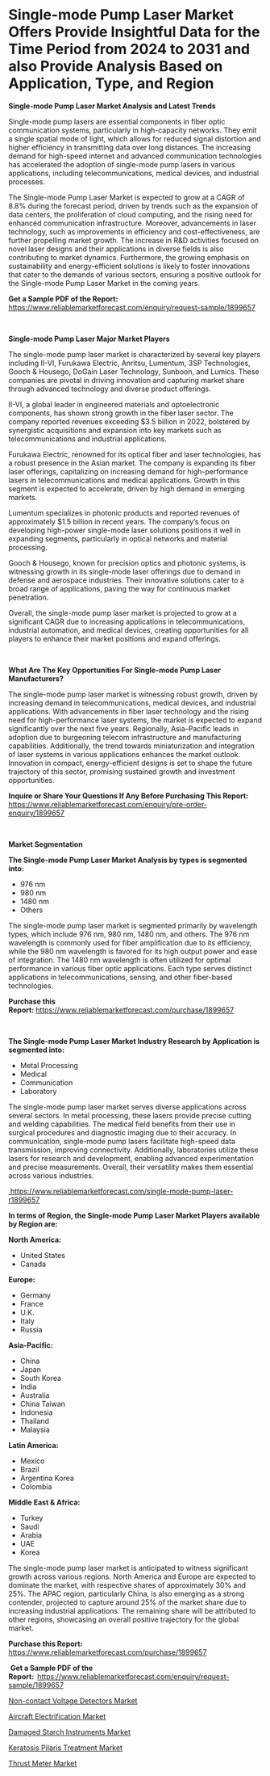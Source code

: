 <p><h1>Single-mode Pump Laser Market Offers Provide Insightful Data for the Time Period from 2024 to 2031 and also Provide Analysis Based on Application, Type, and Region</h1></p><p><strong>Single-mode Pump Laser Market Analysis and Latest Trends</strong></p>
<p><p>Single-mode pump lasers are essential components in fiber optic communication systems, particularly in high-capacity networks. They emit a single spatial mode of light, which allows for reduced signal distortion and higher efficiency in transmitting data over long distances. The increasing demand for high-speed internet and advanced communication technologies has accelerated the adoption of single-mode pump lasers in various applications, including telecommunications, medical devices, and industrial processes.</p><p>The Single-mode Pump Laser Market is expected to grow at a CAGR of 8.8% during the forecast period, driven by trends such as the expansion of data centers, the proliferation of cloud computing, and the rising need for enhanced communication infrastructure. Moreover, advancements in laser technology, such as improvements in efficiency and cost-effectiveness, are further propelling market growth. The increase in R&D activities focused on novel laser designs and their applications in diverse fields is also contributing to market dynamics. Furthermore, the growing emphasis on sustainability and energy-efficient solutions is likely to foster innovations that cater to the demands of various sectors, ensuring a positive outlook for the Single-mode Pump Laser Market in the coming years.</p></p>
<p><strong>Get a Sample PDF of the Report:&nbsp;</strong> <a href="https://www.reliablemarketforecast.com/enquiry/request-sample/1899657?utm_campaign=1437&utm_medium=2&utm_source=Github&utm_content=ia&utm_term=24102024&utm_id=single-mode-pump-laser">https://www.reliablemarketforecast.com/enquiry/request-sample/1899657</a></p>
<p>&nbsp;</p>
<p><strong>Single-mode Pump Laser Major Market Players</strong></p>
<p><p>The single-mode pump laser market is characterized by several key players including II-VI, Furukawa Electric, Anritsu, Lumentum, 3SP Technologies, Gooch & Housego, DoGain Laser Technology, Sunboon, and Lumics. These companies are pivotal in driving innovation and capturing market share through advanced technology and diverse product offerings.</p><p>II-VI, a global leader in engineered materials and optoelectronic components, has shown strong growth in the fiber laser sector. The company reported revenues exceeding $3.5 billion in 2022, bolstered by synergistic acquisitions and expansion into key markets such as telecommunications and industrial applications.</p><p>Furukawa Electric, renowned for its optical fiber and laser technologies, has a robust presence in the Asian market. The company is expanding its fiber laser offerings, capitalizing on increasing demand for high-performance lasers in telecommunications and medical applications. Growth in this segment is expected to accelerate, driven by high demand in emerging markets.</p><p>Lumentum specializes in photonic products and reported revenues of approximately $1.5 billion in recent years. The company’s focus on developing high-power single-mode laser solutions positions it well in expanding segments, particularly in optical networks and material processing.</p><p>Gooch & Housego, known for precision optics and photonic systems, is witnessing growth in its single-mode laser offerings due to demand in defense and aerospace industries. Their innovative solutions cater to a broad range of applications, paving the way for continuous market penetration.</p><p>Overall, the single-mode pump laser market is projected to grow at a significant CAGR due to increasing applications in telecommunications, industrial automation, and medical devices, creating opportunities for all players to enhance their market positions and expand offerings.</p></p>
<p>&nbsp;</p>
<p><strong>What Are The Key Opportunities For Single-mode Pump Laser Manufacturers?</strong></p>
<p><p>The single-mode pump laser market is witnessing robust growth, driven by increasing demand in telecommunications, medical devices, and industrial applications. With advancements in fiber laser technology and the rising need for high-performance laser systems, the market is expected to expand significantly over the next five years. Regionally, Asia-Pacific leads in adoption due to burgeoning telecom infrastructure and manufacturing capabilities. Additionally, the trend towards miniaturization and integration of laser systems in various applications enhances the market outlook. Innovation in compact, energy-efficient designs is set to shape the future trajectory of this sector, promising sustained growth and investment opportunities.</p></p>
<p><strong>Inquire or Share Your Questions If Any Before Purchasing This Report:</strong> <a href="https://www.reliablemarketforecast.com/enquiry/pre-order-enquiry/1899657?utm_campaign=1437&utm_medium=2&utm_source=Github&utm_content=ia&utm_term=24102024&utm_id=single-mode-pump-laser">https://www.reliablemarketforecast.com/enquiry/pre-order-enquiry/1899657</a></p>
<p>&nbsp;</p>
<p><strong>Market Segmentation</strong></p>
<p><strong>The Single-mode Pump Laser Market Analysis by types is segmented into:</strong></p>
<p><ul><li>976 nm</li><li>980 nm</li><li>1480 nm</li><li>Others</li></ul></p>
<p><p>The single-mode pump laser market is segmented primarily by wavelength types, which include 976 nm, 980 nm, 1480 nm, and others. The 976 nm wavelength is commonly used for fiber amplification due to its efficiency, while the 980 nm wavelength is favored for its high output power and ease of integration. The 1480 nm wavelength is often utilized for optimal performance in various fiber optic applications. Each type serves distinct applications in telecommunications, sensing, and other fiber-based technologies.</p></p>
<p><strong>Purchase this Report:&nbsp;</strong><a href="https://www.reliablemarketforecast.com/purchase/1899657?utm_campaign=1437&utm_medium=2&utm_source=Github&utm_content=ia&utm_term=24102024&utm_id=single-mode-pump-laser">https://www.reliablemarketforecast.com/purchase/1899657</a></p>
<p>&nbsp;</p>
<p><strong>The Single-mode Pump Laser Market Industry Research by Application is segmented into:</strong></p>
<p><ul><li>Metal Processing</li><li>Medical</li><li>Communication</li><li>Laboratory</li></ul></p>
<p><p>The single-mode pump laser market serves diverse applications across several sectors. In metal processing, these lasers provide precise cutting and welding capabilities. The medical field benefits from their use in surgical procedures and diagnostic imaging due to their accuracy. In communication, single-mode pump lasers facilitate high-speed data transmission, improving connectivity. Additionally, laboratories utilize these lasers for research and development, enabling advanced experimentation and precise measurements. Overall, their versatility makes them essential across various industries.</p></p>
<p><a href="https://www.reliablemarketforecast.com/single-mode-pump-laser-r1899657?utm_campaign=1437&utm_medium=2&utm_source=Github&utm_content=ia&utm_term=24102024&utm_id=single-mode-pump-laser">&nbsp;https://www.reliablemarketforecast.com/single-mode-pump-laser-r1899657</a></p>
<p><strong>In terms of Region, the Single-mode Pump Laser Market Players available by Region are:</strong></p>
<p>
    <p> <strong> North America: </strong>
        <ul>
            <li>United States</li>
            <li>Canada</li>
        </ul>
        </p> 
    <p> <strong> Europe: </strong>
        <ul>
            <li>Germany</li>
            <li>France</li>
            <li>U.K.</li>
            <li>Italy</li>
            <li>Russia</li>
        </ul>
        </p> 
    <p> <strong> Asia-Pacific: </strong>
        <ul>
            <li>China</li>
            <li>Japan</li>
            <li>South Korea</li>
            <li>India</li>
            <li>Australia</li>
            <li>China Taiwan</li>
            <li>Indonesia</li>
            <li>Thailand</li>
            <li>Malaysia</li>
        </ul>
        </p> 
    <p> <strong> Latin America: </strong>
        <ul>
            <li>Mexico</li>
            <li>Brazil</li>
            <li>Argentina Korea</li>
            <li>Colombia</li>
        </ul>
        </p> 
    <p> <strong> Middle East & Africa: </strong>
        <ul>
            <li>Turkey</li>
            <li>Saudi</li>
            <li>Arabia</li>
            <li>UAE</li>
            <li>Korea</li>
        </ul>
    </p>
    </p>
<p><p>The single-mode pump laser market is anticipated to witness significant growth across various regions. North America and Europe are expected to dominate the market, with respective shares of approximately 30% and 25%. The APAC region, particularly China, is also emerging as a strong contender, projected to capture around 25% of the market share due to increasing industrial applications. The remaining share will be attributed to other regions, showcasing an overall positive trajectory for the global market.</p></p>
<p><strong>Purchase this Report: </strong><a href="https://www.reliablemarketforecast.com/purchase/1899657?utm_campaign=1437&utm_medium=2&utm_source=Github&utm_content=ia&utm_term=24102024&utm_id=single-mode-pump-laser">https://www.reliablemarketforecast.com/purchase/1899657</a></p>
<p>&nbsp;<strong>Get a Sample PDF of the Report:&nbsp;&nbsp;</strong><a href="https://www.reliablemarketforecast.com/enquiry/request-sample/1899657?utm_campaign=1437&utm_medium=2&utm_source=Github&utm_content=ia&utm_term=24102024&utm_id=single-mode-pump-laser">https://www.reliablemarketforecast.com/enquiry/request-sample/1899657</a></p>
<p><strong></strong></p>
<p><p><a href="https://github.com/fransisca0zkko/Market-Research-Report-List-1/blob/main/non-contact-voltage-detectors-market.md?utm_campaign=1437&utm_medium=2&utm_source=Github&utm_content=ia&utm_term=24102024&utm_id=single-mode-pump-laser">Non-contact Voltage Detectors Market</a></p><p><a href="https://www.linkedin.com/pulse/deep-dive-aircraft-electrification-market-itstrends-segmentation-fgxxf?utm_campaign=1437&utm_medium=2&utm_source=Github&utm_content=ia&utm_term=24102024&utm_id=single-mode-pump-laser">Aircraft Electrification Market</a></p><p><a href="https://github.com/jilliesetpw0/Market-Research-Report-List-1/blob/main/damaged-starch-instruments-market.md?utm_campaign=1437&utm_medium=2&utm_source=Github&utm_content=ia&utm_term=24102024&utm_id=single-mode-pump-laser">Damaged Starch Instruments Market</a></p><p><a href="https://www.linkedin.com/pulse/keratosis-pilaris-treatment-market-report-product-type-end-use-dzjqf?utm_campaign=1437&utm_medium=2&utm_source=Github&utm_content=ia&utm_term=24102024&utm_id=single-mode-pump-laser">Keratosis Pilaris Treatment Market</a></p><p><a href="https://issuu.com/reportprime-2/docs/thrust-meter-market-size-2030.pptx_a987769ec8bdfc?utm_campaign=1437&utm_medium=2&utm_source=Github&utm_content=ia&utm_term=24102024&utm_id=single-mode-pump-laser">Thrust Meter Market</a></p></p>